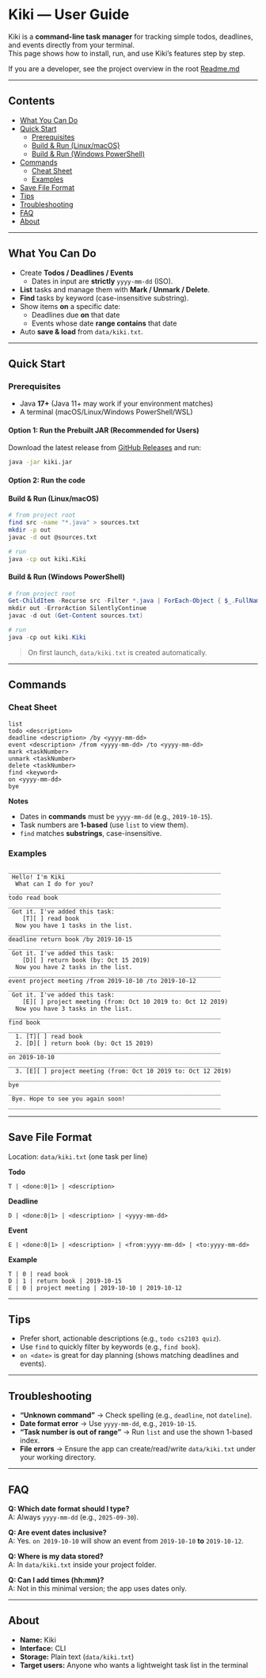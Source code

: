 # Kiki — User Guide

Kiki is a **command-line task manager** for tracking simple todos, deadlines, and events directly from your terminal.  
This page shows how to install, run, and use Kiki’s features step by step.

If you are a developer, see the project overview in the root [Readme.md](https://github.com/Kevin88866/ip/blob/A-Release/README.md)

---

## Contents
- [What You Can Do](#what-you-can-do)
- [Quick Start](#quick-start)
    - [Prerequisites](#prerequisites)
    - [Build & Run (Linux/macOS)](#build--run-linuxmacos)
    - [Build & Run (Windows PowerShell)](#build--run-windows-powershell)
- [Commands](#commands)
    - [Cheat Sheet](#cheat-sheet)
    - [Examples](#examples)
- [Save File Format](#save-file-format)
- [Tips](#tips)
- [Troubleshooting](#troubleshooting)
- [FAQ](#faq)
- [About](#about)

---

## What You Can Do
- Create **Todos / Deadlines / Events**
    - Dates in input are **strictly** `yyyy-mm-dd` (ISO).
- **List** tasks and manage them with **Mark / Unmark / Delete**.
- **Find** tasks by keyword (case-insensitive substring).
- Show items **on** a specific date:
    - Deadlines due **on** that date
    - Events whose date **range contains** that date
- Auto **save & load** from `data/kiki.txt`.

---

## Quick Start

### Prerequisites
- Java **17+** (Java 11+ may work if your environment matches)
- A terminal (macOS/Linux/Windows PowerShell/WSL)

#### Option 1: Run the Prebuilt JAR (Recommended for Users)
Download the latest release from [GitHub Releases](https://github.com/Kevin88866/ip/releases/tag/A-Release) and run:

```bash
java -jar kiki.jar
```

#### Option 2: Run the code

#### Build & Run (Linux/macOS)

```bash
# from project root
find src -name "*.java" > sources.txt
mkdir -p out
javac -d out @sources.txt

# run
java -cp out kiki.Kiki
```

#### Build & Run (Windows PowerShell)
```powershell
# from project root
Get-ChildItem -Recurse src -Filter *.java | ForEach-Object { $_.FullName } | Set-Content sources.txt
mkdir out -ErrorAction SilentlyContinue
javac -d out (Get-Content sources.txt)

# run
java -cp out kiki.Kiki
```

> On first launch, `data/kiki.txt` is created automatically.

---

## Commands

### Cheat Sheet
```
list
todo <description>
deadline <description> /by <yyyy-mm-dd>
event <description> /from <yyyy-mm-dd> /to <yyyy-mm-dd>
mark <taskNumber>
unmark <taskNumber>
delete <taskNumber>
find <keyword>
on <yyyy-mm-dd>
bye
```

**Notes**
- Dates in **commands** must be `yyyy-mm-dd` (e.g., `2019-10-15`).
- Task numbers are **1-based** (use `list` to view them).
- `find` matches **substrings**, case-insensitive.

### Examples
```
____________________________________________________________
 Hello! I'm Kiki
  What can I do for you?
____________________________________________________________
todo read book
____________________________________________________________
 Got it. I've added this task:
    [T][ ] read book
  Now you have 1 tasks in the list.
____________________________________________________________
deadline return book /by 2019-10-15
____________________________________________________________
 Got it. I've added this task:
    [D][ ] return book (by: Oct 15 2019)
  Now you have 2 tasks in the list.
____________________________________________________________
event project meeting /from 2019-10-10 /to 2019-10-12
____________________________________________________________
 Got it. I've added this task:
    [E][ ] project meeting (from: Oct 10 2019 to: Oct 12 2019)
  Now you have 3 tasks in the list.
____________________________________________________________
find book
____________________________________________________________
  1. [T][ ] read book
  2. [D][ ] return book (by: Oct 15 2019)
____________________________________________________________
on 2019-10-10
____________________________________________________________
  3. [E][ ] project meeting (from: Oct 10 2019 to: Oct 12 2019)
____________________________________________________________
bye
____________________________________________________________
 Bye. Hope to see you again soon!
____________________________________________________________
```

---

## Save File Format

Location: `data/kiki.txt` (one task per line)

**Todo**
```
T | <done:0|1> | <description>
```

**Deadline**
```
D | <done:0|1> | <description> | <yyyy-mm-dd>
```

**Event**
```
E | <done:0|1> | <description> | <from:yyyy-mm-dd> | <to:yyyy-mm-dd>
```

**Example**
```
T | 0 | read book
D | 1 | return book | 2019-10-15
E | 0 | project meeting | 2019-10-10 | 2019-10-12
```

---

## Tips
- Prefer short, actionable descriptions (e.g., `todo cs2103 quiz`).
- Use `find` to quickly filter by keywords (e.g., `find book`).
- `on <date>` is great for day planning (shows matching deadlines and events).

---

## Troubleshooting
- **“Unknown command”** → Check spelling (e.g., `deadline`, not `dateline`).
- **Date format error** → Use `yyyy-mm-dd`, e.g., `2019-10-15`.
- **“Task number is out of range”** → Run `list` and use the shown 1-based index.
- **File errors** → Ensure the app can create/read/write `data/kiki.txt` under your working directory.

---

## FAQ
**Q: Which date format should I type?**  
A: Always `yyyy-mm-dd` (e.g., `2025-09-30`).

**Q: Are event dates inclusive?**  
A: Yes. `on 2019-10-10` will show an event from `2019-10-10` **to** `2019-10-12`.

**Q: Where is my data stored?**  
A: In `data/kiki.txt` inside your project folder.

**Q: Can I add times (hh:mm)?**  
A: Not in this minimal version; the app uses dates only.

---

## About
- **Name:** Kiki
- **Interface:** CLI
- **Storage:** Plain text (`data/kiki.txt`)
- **Target users:** Anyone who wants a lightweight task list in the terminal
